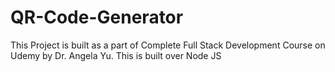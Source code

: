 # QR-Code-Generator
This Project is built as a part of Complete Full Stack Development Course on Udemy by Dr. Angela Yu.
This is built over Node JS

